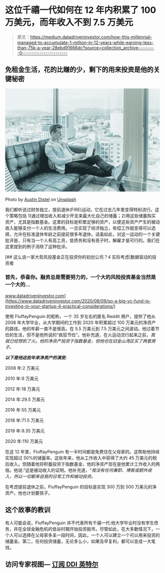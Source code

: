# 这位千禧一代如何在 12 年内积累了 100 万美元，而年收入不到 7.5 万美元

> 原文：<https://medium.datadriveninvestor.com/how-this-millennial-managed-to-accumulate-1-million-in-12-years-while-earning-less-than-75k-a-year-28ebd91666dc?source=collection_archive---------0----------------------->

## 免租金生活，花的比赚的少，剩下的用来投资是他的关键秘密

![](img/cfe925f9f573952a637d2cc9dd33c564.png)

Photo by [Austin Distel](https://unsplash.com/@austindistel?utm_source=medium&utm_medium=referral) on [Unsplash](https://unsplash.com?utm_source=medium&utm_medium=referral)

我们都听说过财务独立，提前退休(FIRE)运动，它在过去几年里变得特别流行。这个策略包括 1)通过增加收入和减少开支来最大化自己的储蓄；2)用这些储蓄购买资产，尤其是指数基金。这里的目标是积累足够的资产，以便这些资产产生的被动收入能够支付一个人的生活费用。一旦实现了经济独立，有偿工作就变得可以选择，允许在标准退休年龄之前提前很多年退休。话虽如此，对这一运动的一个关键批评是，只有当一个人有高工资，低债务和没有孩子时，解雇才是可行的。我们在这里提到的例子消除了这种批评。

[](https://www.datadriveninvestor.com/2020/08/09/so-a-big-vc-fund-is-investing-in-your-startup-4-practical-considerations/) [## 这么说一家大型风投基金正在投资你的初创公司？4 实际考虑|数据驱动的投资者

### 首先，恭喜你。融资总是需要努力的，一个大的风险投资基金当然是一个大的…

www.datadriveninvestor.com](https://www.datadriveninvestor.com/2020/08/09/so-a-big-vc-fund-is-investing-in-your-startup-4-practical-considerations/) 

使用 FluffayPenguin 的昵称，一个 35 岁左右的匿名 Reddit 用户，提供了他从 2008 年大学毕业，从大学期间的工作到 2020 年积累超过 100 万美元的净资产的路径。他的年薪一直不是很高，在 5.5 万美元到 7.5 万美元之间波动。他过着节俭的生活，但不是他所说的“疯狂节俭”。他补充道，在火运动流行起来之前，*我* *就已经想到了火。他的净资产投资于指数基金，但他也在旧金山湾区买了两套房子。*

***以下是他这些年来净资产的演变:***

2008 年:2 万美元

2010 年:9 万美元

2012 年:18 万美元

2014 年:29.5 万美元

2016 年:55 万美元

2018 年:71.5 万美元

2019 年:9.35 万美元

2020 年:110 万美元

在这 12 年里，FluffayPenguin 有一半时间都是免费住在父母家的。这帮助他持续实现超过 50%的储蓄率。这些年来，他从工作收入中获得了大约 45 万美元的税后收入。但随着他将积蓄投资于指数基金，他的净资产现在是他累计工作收入的两倍。他说:“这是被动收入的证明。他补充道，“*我没有任何兼职、博客或额外收入，所以一切都来自我的日常工作和被动投资。*

在考虑提前退休之前，FluffayPenguin 的目标是实现 300 万到 500 万美元的净资产。他也计划要孩子。

## 这个故事的教训

有人可能会说，FluffayPenguin 并不代表所有千禧一代:他大学毕业时没有学生债务，并在全球金融危机的低谷时期开始投资股市。尽管如此，在大多数情况下，一个人可以选择在父母家多呆一段时间，因此，一个人可以建立一个可以用来投资的储蓄金。第二，任何投资储蓄，无论多么小，如果及早复利，都可以变成一大笔钱。

## 访问专家视图— [订阅 DDI 英特尔](https://datadriveninvestor.com/ddi-intel)